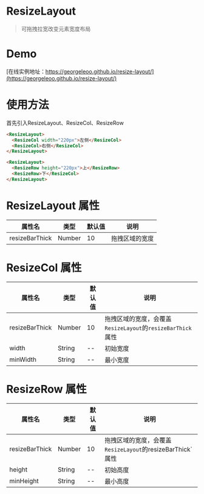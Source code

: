 # ResizeLayout

>可拖拽拉宽改变元素宽度布局

# Demo
[在线实例地址：https://georgeleoo.github.io/resize-layout/](https://georgeleoo.github.io/resize-layout/)

# 使用方法

首先引入ResizeLayout、ResizeCol、ResizeRow

```HTML
<ResizeLayout>
  <ResizeCol width="220px">左侧</ResizeCol>
  <ResizeCol>右侧</ResizeCol>
</ResizeLayout>

<ResizeLayout>
  <ResizeRow height="220px">上</ResizeRow>
  <ResizeRow>下</ResizeCol>
</ResizeLayout>

```
# ResizeLayout 属性
|  属性名  |  类型  |  默认值  |  说明  |
|  ----  |  ----  |  ----  |  ----  |
| resizeBarThick  | Number | 10 | 拖拽区域的宽度 |

# ResizeCol 属性
|  属性名  |  类型  |  默认值  |  说明  |
|  ----  |  ----  |  ----  |  ----  |
| resizeBarThick  | Number | 10 | 拖拽区域的宽度，会覆盖`ResizeLayout`的`resizeBarThick`属性 |
| width  | String | -- | 初始宽度 |
| minWidth  | String | -- | 最小宽度 |


# ResizeRow 属性
|  属性名  |  类型  |  默认值  |  说明  |
|  ----  |  ----  |  ----  |  ----  |
| resizeBarThick  | Number | 10 | 拖拽区域的宽度，会覆盖`ResizeLayout`的resizeBarThick`属性 |
| height  | String | -- | 初始高度 |
| minHeight  | String | -- | 最小高度 |
